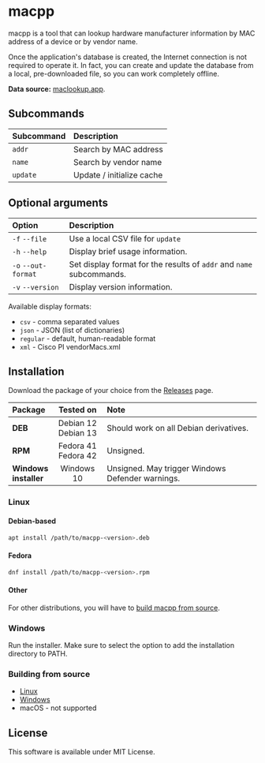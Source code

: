 # macpp

macpp is a tool that can lookup hardware manufacturer information by MAC address of a device or by vendor name.

Once the application's database is created, the Internet connection is not required to operate it. In fact, you can create and update the database from a local, pre-downloaded file, so you can work completely offline.

**Data source:** [maclookup.app](https://maclookup.app/downloads/csv-database).

## Subcommands

| Subcommand       | Description                            |
|:-----------------|:---------------------------------------|
| `addr`           | Search by MAC address                  |
| `name`           | Search by vendor name                  |
| `update`         | Update / initialize cache              |

## Optional arguments

| Option              | Description                                                          |
|:--------------------|:---------------------------------------------------------------------|
| `-f` `--file`       | Use a local CSV file for `update`                                    |
| `-h` `--help`       | Display brief usage information.                                     |
| `-o` `--out-format` | Set display format for the results of `addr` and `name` subcommands. |
| `-v` `--version`    | Display version information.                                         |

Available display formats:

* `csv` - comma separated values
* `json` - JSON (list of dictionaries)
* `regular` - default, human-readable format
* `xml` - Cisco PI vendorMacs.xml

## Installation

Download the package of your choice from the [Releases](https://github.com/Zedran/macpp/releases) page.

| Package                  | Tested on              | Note                                             |
|:-------------------------|:----------------------:|:-------------------------------------------------|
| **DEB**                  | Debian 12<br>Debian 13 | Should work on all Debian derivatives.           |
| **RPM**                  | Fedora 41<br>Fedora 42 | Unsigned.                                        |
| **Windows<br>installer** | Windows 10             | Unsigned. May trigger Windows Defender warnings. |

### Linux

#### Debian-based

```bash
apt install /path/to/macpp-<version>.deb
```

#### Fedora

```bash
dnf install /path/to/macpp-<version>.rpm
```

#### Other

For other distributions, you will have to [build macpp from source](doc/build_linux.md).

### Windows

Run the installer. Make sure to select the option to add the installation directory to PATH.

### Building from source

* [Linux](doc/build_linux.md)
* [Windows](doc/build_windows.md)
* macOS - not supported

## License

This software is available under MIT License.

